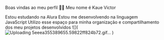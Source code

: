 Boas vindas ao meu perfil 💙💙
Meu nome é Kaue Victor

Estou estudando na Alura
Estou me desenvolvendo na linguagem JavaScript
Utilizo esse espaço para minha organização e compartilhamento dos meu projetos desenvolvidos
![](![Uploading 5eeea355389655.59822ff824b72.gif…]()
)
